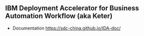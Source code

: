 ## IBM Deployment Accelerator for Business Automation Workflow (aka Keter) 
- Documentation https://sdc-china.github.io/IDA-doc/ 







